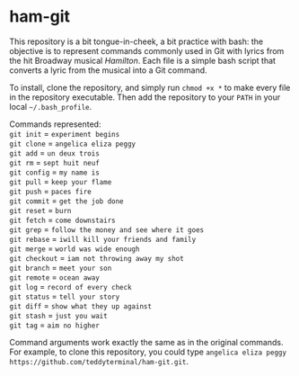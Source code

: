 # ham-git

This repository is a bit tongue-in-cheek, a bit practice with bash: the objective is to represent commands commonly used in Git
with lyrics from the hit Broadway musical _Hamilton_. Each file is a simple bash script that converts a lyric from the musical
into a Git command.

To install, clone the repository, and simply run 
```chmod +x *```
to make every file in the repository executable. Then add the repository to your ```PATH``` in your local ```~/.bash_profile```.

Commands represented: \
```git init``` = ```experiment begins```\
```git clone``` = ```angelica eliza peggy```\
```git add``` = ```un deux trois```\
```git rm``` = ```sept huit neuf```\
```git config``` = ```my name is```\
```git pull``` = ```keep your flame```\
```git push``` = ```paces fire```\
```git commit``` = ```get the job done```\
```git reset``` = ```burn```\
```git fetch``` = ```come downstairs```\
```git grep``` = ```follow the money and see where it goes```\
```git rebase``` = ```iwill kill your friends and family```\
```git merge``` = ```world was wide enough```\
```git checkout``` = ```iam not throwing away my shot```\
```git branch``` = ```meet your son```\
```git remote``` = ```ocean away```\
```git log``` = ```record of every check```\
```git status``` = ```tell your story```\
```git diff``` = ```show what they up against```\
```git stash``` = ```just you wait```\
```git tag``` = ```aim no higher```

Command arguments work exactly the same as in the original commands. For example, to clone this repository, you could 
type ```angelica eliza peggy https://github.com/teddyterminal/ham-git.git```. 
